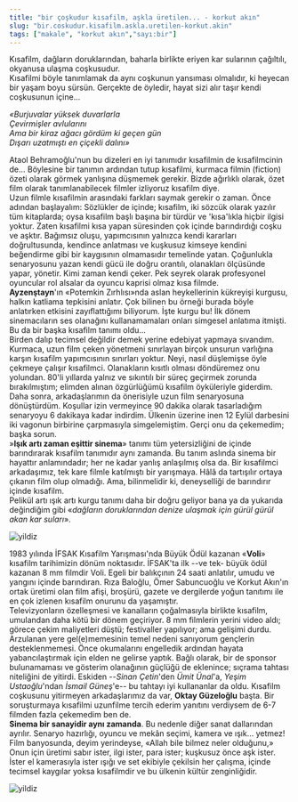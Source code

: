 ```yaml
---
title: "bir çoşkudur kısafilm, aşkla üretilen... - korkut akın"
slug: "bir.coskudur.kisafilm.askla.uretilen-korkut.akin"
tags: ["makale", "korkut akın","sayı:bir"]
---
```


Kısafilm, dağların doruklarından, baharla birlikte eriyen kar sularının
çağıltılı, okyanusa ulaşma coşkusudur.\
Kısafilmi böyle tanımlamak da aynı coşkunun yansıması olmalıdır, ki
heyecan bir yaşam boyu sürsün. Gerçekte de öyledir, hayat sizi alır
taşır kendi coşkusunun içine...

*«Burjuvalar yüksek duvarlarla*\
*Çevirmişler avlularını*\
*Ama bir kiraz ağacı gördüm ki geçen gün*\
*Dışarı uzatmıştı en çiçekli dalını»*

Ataol Behramoğlu'nun bu dizeleri en iyi tanımıdır kısafilmin de
kısafilmcinin de... Böylesine bir tanımın ardından tutup kısafilmi,
kurmaca filmin (fiction) özeti olarak görmek yanlışına düşmemek gerekir.
Bizde ağırlıklı olarak, özet film olarak tanımlanabilecek filmler
izliyoruz kısafilm diye.\
Uzun filmle kısafilmin arasındaki farkları saymak gerekir o zaman. Önce
adından başlayalım: Sözlükler de içinde; kısafilm, iki sözcük olarak
yazılır tüm kitaplarda; oysa kısafilm başlı başına bir türdür ve
'kısa'lıkla hiçbir ilgisi yoktur. Zaten kısafilmi kısa yapan süresinden
çok içinde barındırdığı coşku ve aşktır. Bağımsız oluşu, yapımcısının
yalnızca kendi kararları doğrultusunda, kendince anlatması ve kuşkusuz
kimseye kendini beğendirme gibi bir kaygısının olmamasıdır temelinde
yatan. Çoğunlukla senaryosunu yazan kendi gücü ile doğru orantılı,
olanakları ölçüsünde yapar, yönetir. Kimi zaman kendi çeker. Pek seyrek
olarak profesyonel oyuncular rol alsalar da oyuncu kaprisi olmaz kısa
filmde.\
**Ayzenştayn**'ın «Potemkin Zırhlısı»nda aslan heykellerinin kükreyişi
kurgusu, halkın katliama tepkisini anlatır. Çok bilinen bu örneği burada
böyle anlatırken etkisini zayıflattığımı biliyorum. İşte kurgu bu! İlk
dönem sinemacıların ses olanağını kullanamamaları onları simgesel
anlatıma itmişti. Bu da bir başka kısafilm tanımı oldu...\
Birden dalıp tecimsel değildir demek yerine edebiyat yapmaya sıvandım.
Kurmaca, uzun film çeken yönetmeni sınırlayan birçok unsurun varlığına
karşın kısafilm yapımcısının sınırları yoktur. Neyi, nasıl düşlemişse
öyle çekmeye çalışır kısafilmci. Olanakların kısıtlı olması döndüremez
onu yolundan. 80'li yıllarda yalnız ve sıkıntılı bir süreç geçirmek
zorunda bırakılmıştım; elimden alınan özgürlüğümü kısafilm öyküleriyle
giderdim. Daha sonra, arkadaşlarımın da önerisiyle uzun film senaryosuna
dönüştürdüm. Koşullar izin vermeyince 90 dakika olarak tasarladığım
senaryoyu 6 dakikaya kadar indirdim. Ülkenin üzerine inen 12 Eylül
darbesini iki vagonun birbirine çarpmasıyla simgelemiştim. Gerçi onu da
çekemedim; başka sorun.\
»**Işık artı zaman eşittir sinema**» tanımı tüm yetersizliğini de içinde
barındırarak kısafilm tanımıdır aynı zamanda. Bu tanım aslında sinema
bir hayattır anlamındadır; her ne kadar yanlış anlaşılmış olsa da. Bir
kısafilmci arkadaşımız, tek kare filmle katılmıştı bir yarışmaya. Hâlâ
da tartışılır ortaya çıkanın film olup olmadığı. Ama, bilinmelidir ki,
deneyselliği de barındırır içinde kısafilm.\
Pelikül artı ışık artı kurgu tanımı daha bir doğru geliyor bana ya da
yukarıda değindiğim gibi «*dağların doruklarından denize ulaşmak için
gürül gürül akan kar suları*».

![yildiz](/img/15_1.jpg)

1983 yılında İFSAK Kısafilm Yarışması'nda Büyük Ödül kazanan
«**Voli**» kısafilm tarihimizin dönüm noktasıdır. İFSAK'ta ilk
--ve tek- büyük ödül kazanan 8 mm filmdir Voli. Egeli bir balıkçının 24
saati anlatılır, umudu ve yangını içinde barındıran. Rıza Baloğlu, Ömer
Sabuncuoğlu ve Korkut Akın'ın ortak üretimi olan film afişi, broşürü,
gazete ve dergilerde yoğun tanıtımı ile en çok izlenen kısafilm onurunu
da yaşamıştır.\
Televizyonların özelleşmesi ve kanalların çoğalmasıyla birlikte
kısafilm, umulandan daha kötü bir dönem geçiriyor. 8 mm filmlerin yerini
video aldı; görece çekim maliyetleri düştü; festivaller yapılıyor; ama
gelişimi durdu.\
Arzulanan yere gel(e)memesinin temel nedeni sanıyorum gençlerin
desteklenmemesi. Önce okumalarını engelledik ardından hayata
yabancılaştırmak için elden ne gelirse yaptık. Bağlı olarak, bir de
sponsor bulunamaması ve gösterim olanağının güçlüğü de eklenince;
sıçrama tahtası niteliğini de yitirdi. Eskiden --*Sinan Çetin*'den *Ümit
Ünal*'a, *Yeşim Ustaoğlu*'ndan *İsmail Güneş*'e-- bu tahtayı iyi
kullananlar da oldu. Kısafilm coşkusunu yitirmeyen arkadaşlarımız da
var, **Oktay Güzeloğlu** başta. Bir soruşturmaya kısafilmi uzunfilme
tercih ederim yanıtını verdiysem de 6-7 filmden fazla çekemedim ben de.\
**Sinema bir sanayidir aynı zamanda**. Bu nedenle diğer sanat
dallarından ayrılır. Senaryo hazırlığı, oyuncu ve mekân seçimi, kamera
ve ışık... yetmez! Film banyosunda, deyim yerindeyse, «Allah bile bilmez
neler olduğunu,» Onun için üretimi sabır ister, ilgi ister, para ister;
kuşkusuz önce aşk ister. İster el kamerasıyla ister ışığı ve set
ekibiyle çekilsin her çalışma, içinde tecimsel kaygılar yoksa
kısafilmdir ve bu ülkenin kültür zenginliğidir.

![yildiz](/img/15_2.jpg)
